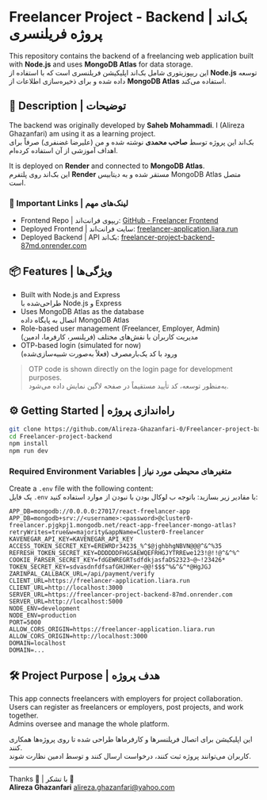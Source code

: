 
# Freelancer Project - Backend | بک‌اند پروژه فریلنسری

This repository contains the backend of a freelancing web application built with **Node.js** and uses **MongoDB Atlas** for data storage.  
این ریپوزیتوری شامل بک‌اند اپلیکیشن فریلنسری است که با استفاده از **Node.js** توسعه داده شده و برای ذخیره‌سازی اطلاعات از **MongoDB Atlas** استفاده می‌کند.

## 📌 Description | توضیحات

The backend was originally developed by **Saheb Mohammadi**. I (Alireza Ghazanfari) am using it as a learning project.  
بک‌اند این پروژه توسط **صاحب محمدی** نوشته شده و من (علیرضا غضنفری) صرفاً برای اهداف آموزشی از آن استفاده کرده‌ام.

It is deployed on **Render** and connected to **MongoDB Atlas**.  
این بک‌اند روی پلتفرم **Render** مستقر شده و به دیتابیس MongoDB Atlas متصل است.

### 🔗 Important Links | لینک‌های مهم

- Frontend Repo | ریپوی فرانت‌اند: [GitHub - Freelancer Frontend](https://github.com/Alireza-Ghazanfari-0/Freelancer-project-front)  
- Deployed Frontend | سایت فرانت‌اند: [freelancer-application.liara.run](https://freelancer-application.liara.run/)  
- Deployed Backend | API بک‌اند: [freelancer-project-backend-87md.onrender.com](https://freelancer-project-backend-87md.onrender.com/)

## 📦 Features | ویژگی‌ها

- Built with Node.js and Express  
  طراحی‌شده با Node.js و Express  
- Uses MongoDB Atlas as the database  
  اتصال به پایگاه داده MongoDB Atlas  
- Role-based user management (Freelancer, Employer, Admin)  
  مدیریت کاربران با نقش‌های مختلف (فریلنسر، کارفرما، ادمین)  
- OTP-based login (simulated for now)  
  ورود با کد یک‌بارمصرف (فعلاً به‌صورت شبیه‌سازی‌شده)

> OTP code is shown directly on the login page for development purposes.  
> به‌منظور توسعه، کد تأیید مستقیماً در صفحه لاگین نمایش داده می‌شود.

## ⚙️ Getting Started | راه‌اندازی پروژه

```bash
git clone https://github.com/Alireza-Ghazanfari-0/Freelancer-project-backend
cd Freelancer-project-backend
npm install
npm run dev
```

### Required Environment Variables | متغیرهای محیطی مورد نیاز

Create a `.env` file with the following content:  
یک فایل `.env` با مقادیر زیر بسازید:
باتوجه ب لوکال بودن با نبودن از موارد استفاده کنید:

```
APP_DB=mongodb://0.0.0.0:27017/react-freelancer-app 
APP_DB=mongodb+srv://<username>:<password>@cluster0-freelancer.pjgkpj1.mongodb.net/react-app-freelancer-mongo-atlas?retryWrites=true&w=majority&appName=Cluster0-freelancer
KAVENEGAR_API_KEY=KAVENEGAR_API_KEY
ACCESS_TOKEN_SECRET_KEY=EREWRDr3423$_%^$@jghbhgNBVN@@@^&^%35 
REFRESH_TOKEN_SECRET_KEY=DDDDDDFHGSAEWQEFRHGJYTRREwe123!@!!@^&^%^ 
COOKIE_PARSER_SECRET_KEY=fdGEWREGRTsdfdkjasfaDS2323~@~!23426* 
TOKEN_SECRET_KEY=sdvasdnfdfsafGHJHKer~@@!$$$^%&^&^*@HgJGJ 
ZARINPAL_CALLBACK_URL=/api/payment/verify
CLIENT_URL=https://freelancer-application.liara.run
CLIENT_URL=http://localhost:3000
SERVER_URL=https://freelancer-project-backend-87md.onrender.com
SERVER_URL=http://localhost:5000 
NODE_ENV=development
NODE_ENV=production
PORT=5000
ALLOW_CORS_ORIGIN=https://freelancer-application.liara.run
ALLOW_CORS_ORIGIN=http://localhost:3000
DOMAIN=localhost
DOMAIN=...
```

## 🛠 Project Purpose | هدف پروژه

This app connects freelancers with employers for project collaboration.  
Users can register as freelancers or employers, post projects, and work together.  
Admins oversee and manage the whole platform.

این اپلیکیشن برای اتصال فریلنسرها و کارفرماها طراحی شده تا روی پروژه‌ها همکاری کنند.  
کاربران می‌توانند پروژه ثبت کنند، درخواست ارسال کنند و توسط ادمین نظارت شوند.

---

Thanks 🙌 | با تشکر 🙌  
**Alireza Ghazanfari**
alireza.ghazanfari@yahoo.com
